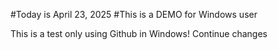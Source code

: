 #Today is April 23, 2025
#This is a DEMO for Windows user


This is a test only using Github in Windows! Continue changes
